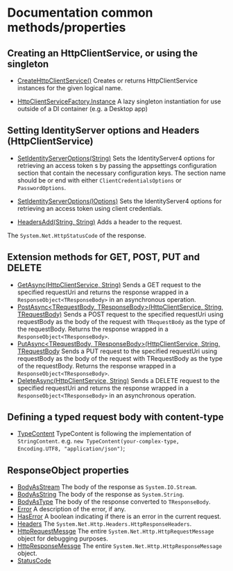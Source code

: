 # Documentation common methods/properties

## Creating an HttpClientService, or using the singleton

- [CreateHttpClientService()](https://georgekosmidis.github.io/IdentityServer4.Contrib.HttpClientService/api/IdentityServer4.Contrib.HttpClientService.HttpClientServiceFactory.html#IdentityServer4_Contrib_HttpClientService_HttpClientServiceFactory_CreateHttpClientService)
Creates or returns HttpClientService instances for the given logical name.

- [HttpClientServiceFactory.Instance](https://georgekosmidis.github.io/IdentityServer4.Contrib.HttpClientService/api/IdentityServer4.Contrib.HttpClientService.HttpClientServiceFactory.html#IdentityServer4_Contrib_HttpClientService_HttpClientServiceFactory_Instance)
A lazy singleton instantiation for use outside of a DI container (e.g. a Desktop app)

## Setting IdentityServer options and Headers (HttpClientService)

- [SetIdentityServerOptions(String)](https://georgekosmidis.github.io/IdentityServer4.Contrib.HttpClientService/api/IdentityServer4.Contrib.HttpClientService.HttpClientService.html#IdentityServer4_Contrib_HttpClientService_HttpClientService_SetIdentityServerOptions_System_String_)
Sets the IdentityServer4 options for retrieving an access token s by passing the appsettings configuration section that contain the necessary configuration keys. The section name should be or end with either `ClientCredentialsOptions` or `PasswordOptions`.
- [SetIdentityServerOptions<TTokenServiceOptions>(IOptions<TTokenServiceOptions>)](https://georgekosmidis.github.io/IdentityServer4.Contrib.HttpClientService/api/IdentityServer4.Contrib.HttpClientService.HttpClientService.html#IdentityServer4_Contrib_HttpClientService_HttpClientService_SetIdentityServerOptions__1_Microsoft_Extensions_Options_IOptions___0__)
Sets the IdentityServer4 options for retrieving an access token using client credentials.

- [HeadersAdd(String, String)](https://georgekosmidis.github.io/IdentityServer4.Contrib.HttpClientService/api/IdentityServer4.Contrib.HttpClientService.HttpClientService.html#IdentityServer4_Contrib_HttpClientService_HttpClientService_HeadersAdd_System_String_System_String_)
Adds a header to the request.

The `System.Net.HttpStatusCode` of the response.

## Extension methods for GET, POST, PUT and DELETE

- [GetAsync<TResponseBody>(HttpClientService, String)](https://georgekosmidis.github.io/IdentityServer4.Contrib.HttpClientService/api/IdentityServer4.Contrib.HttpClientService.Extensions.HttpClientServiceGetExtensions.html#IdentityServer4_Contrib_HttpClientService_Extensions_HttpClientServiceGetExtensions_GetAsync__1_IdentityServer4_Contrib_HttpClientService_HttpClientService_System_String_)
Sends a GET request to the specified requestUri and returns the response wrapped in a `ResponseObject<TResponseBody>` in an asynchronous operation.
- [PostAsync<TRequestBody, TResponseBody>(HttpClientService, String, TRequestBody)](https://georgekosmidis.github.io/IdentityServer4.Contrib.HttpClientService/api/IdentityServer4.Contrib.HttpClientService.Extensions.HttpClientServicePostExtensions.html#IdentityServer4_Contrib_HttpClientService_Extensions_HttpClientServicePostExtensions_PostAsync__2_IdentityServer4_Contrib_HttpClientService_HttpClientService_System_String___0_)
Sends a POST request to the specified requestUri using requestBody as the body of the request with `TRequestBody` as the type of the requestBody. Returns the response wrapped in a `ResponseObject<TResponseBody>`.
- [PutAsync<TRequestBody, TResponseBody>(HttpClientService, String, TRequestBody](https://georgekosmidis.github.io/IdentityServer4.Contrib.HttpClientService/api/IdentityServer4.Contrib.HttpClientService.Extensions.HttpClientServicePutExtensions.html#IdentityServer4_Contrib_HttpClientService_Extensions_HttpClientServicePutExtensions_PutAsync__2_IdentityServer4_Contrib_HttpClientService_HttpClientService_System_String___0_)
Sends a PUT request to the specified requestUri using requestBody as the body of the request with TRequestBody as the type of the requestBody. Returns the response wrapped in a `ResponseObject<TResponseBody>`.
- [DeleteAsync<TResponseBody>(HttpClientService, String)](https://georgekosmidis.github.io/IdentityServer4.Contrib.HttpClientService/api/IdentityServer4.Contrib.HttpClientService.Extensions.HttpClientServiceDeleteExtensions.html#IdentityServer4_Contrib_HttpClientService_Extensions_HttpClientServiceDeleteExtensions_DeleteAsync__1_IdentityServer4_Contrib_HttpClientService_HttpClientService_System_String_)
Sends a DELETE request to the specified requestUri and returns the response wrapped in a `ResponseObject<TResponseBody>` in an asynchronous operation.

## Defining a typed request body with content-type

- [TypeContent<TRequestBody>](https://georgekosmidis.github.io/IdentityServer4.Contrib.HttpClientService/api/IdentityServer4.Contrib.HttpClientService.Infrastructure.TypeContent-1.html)
TypeContent is following the implementation of `StringContent`.
e.g. `new TypeContent(your-complex-type, Encoding.UTF8, "application/json")`;

## ResponseObject properties

- [BodyAsStream](https://georgekosmidis.github.io/IdentityServer4.Contrib.HttpClientService/api/IdentityServer4.Contrib.HttpClientService.Models.ResponseObject-1.html#IdentityServer4_Contrib_HttpClientService_Models_ResponseObject_1_BodyAsStream)
The body of the response as `System.IO.Stream`.
- [BodyAsString](https://georgekosmidis.github.io/IdentityServer4.Contrib.HttpClientService/api/IdentityServer4.Contrib.HttpClientService.Models.ResponseObject-1.html#IdentityServer4_Contrib_HttpClientService_Models_ResponseObject_1_BodyAsString)
The body of the response as `System.String`.
- [BodyAsType](https://georgekosmidis.github.io/IdentityServer4.Contrib.HttpClientService/api/IdentityServer4.Contrib.HttpClientService.Models.ResponseObject-1.html#IdentityServer4_Contrib_HttpClientService_Models_ResponseObject_1_BodyAsType)
The body of the response converted to `TResponseBody`.
- [Error](https://georgekosmidis.github.io/IdentityServer4.Contrib.HttpClientService/api/IdentityServer4.Contrib.HttpClientService.Models.ResponseObject-1.html#IdentityServer4_Contrib_HttpClientService_Models_ResponseObject_1_Error)
A description of the error, if any.
- [HasError](https://georgekosmidis.github.io/IdentityServer4.Contrib.HttpClientService/api/IdentityServer4.Contrib.HttpClientService.Models.ResponseObject-1.html#IdentityServer4_Contrib_HttpClientService_Models_ResponseObject_1_HasError)
A boolean indicating if there is an error in the current request.
- [Headers](https://georgekosmidis.github.io/IdentityServer4.Contrib.HttpClientService/api/IdentityServer4.Contrib.HttpClientService.Models.ResponseObject-1.html#IdentityServer4_Contrib_HttpClientService_Models_ResponseObject_1_Headers)
The `System.Net.Http.Headers.HttpResponseHeaders`.
- [HttpRequestMessge](https://georgekosmidis.github.io/IdentityServer4.Contrib.HttpClientService/api/IdentityServer4.Contrib.HttpClientService.Models.ResponseObject-1.html#IdentityServer4_Contrib_HttpClientService_Models_ResponseObject_1_HttpRequestMessge)
The entire `System.Net.Http.HttpRequestMessage` object for debugging purposes.
- [HttpResponseMessge](https://georgekosmidis.github.io/IdentityServer4.Contrib.HttpClientService/api/IdentityServer4.Contrib.HttpClientService.Models.ResponseObject-1.html#IdentityServer4_Contrib_HttpClientService_Models_ResponseObject_1_HttpResponseMessage)
The entire `System.Net.Http.HttpResponseMessage` object.
- [StatusCode](https://georgekosmidis.github.io/IdentityServer4.Contrib.HttpClientService/api/IdentityServer4.Contrib.HttpClientService.Models.ResponseObject-1.html#IdentityServer4_Contrib_HttpClientService_Models_ResponseObject_1_StatusCode)